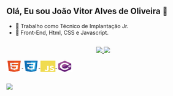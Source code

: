 ## Olá, Eu sou João Vitor Alves de Oliveira 👻

 - 🚀 Trabalho como Técnico de Implantação Jr.
 - 🚀 Front-End, Html, CSS e Javascript.

##

<div align="center">
  <a href="https://github.com/JoaoVitorAlves">
  <img height="180em" src="https://github-readme-stats.vercel.app/api?username=JoaoVitorAlves&show_icons=true&theme=dark&include_all_commits=true&count_private=true"/>
  <img height="180em" src="https://github-readme-stats.vercel.app/api/top-langs/?username=JoaoVitorAlves&layout=compact&langs_count=7&theme=dark"/>
</div>
<div style="display: inline_block"><br>
  <img align="center" alt="Joao-HTML" height="30" width="40" src="https://raw.githubusercontent.com/devicons/devicon/master/icons/html5/html5-original.svg">
  <img align="center" alt="Joao-CSS" height="30" width="40" src="https://raw.githubusercontent.com/devicons/devicon/master/icons/css3/css3-original.svg">
  <img align="center" alt="Joao-Js" height="30" width="40" src="https://raw.githubusercontent.com/devicons/devicon/master/icons/javascript/javascript-plain.svg">
  <img align="center" alt="Joao-Csharp" height="30" width="40" src="https://raw.githubusercontent.com/devicons/devicon/master/icons/csharp/csharp-original.svg">
</div>

##
 
 <div>
   <a href="https://www.linkedin.com/in/joão-vitor-alves-de-oliveira-47233b190/" target="_blank"><img src="https://img.shields.io/badge/-LinkedIn-%230077B5?style=for-the-badge&logo=linkedin&logoColor=white" target="_blank"></a> 
 </div>
